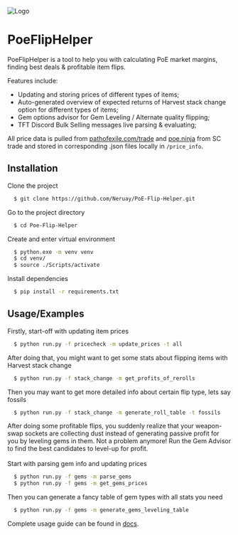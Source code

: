 
![Logo](https://user-images.githubusercontent.com/42499003/225960767-236689d2-d85e-4e27-879e-e42227f5302f.png)


# PoeFlipHelper

PoeFlipHelper is a tool to help you with calculating PoE market margins, finding best deals & profitable item flips.

Features include:
- Updating and storing prices of different types of items;
- Auto-generated overview of expected returns of Harvest stack change option for different types of items;
- Gem options advisor for Gem Leveling / Alternate quality flipping;
- TFT Discord Bulk Selling messages live parsing & evaluating;

All price data is pulled from [pathofexile.com/trade](https://www.pathofexile.com/trade/) and [poe.ninja](https://poe.ninja/) from SC trade and stored in corresponding .json files locally in `/price_info`.


## Installation

Clone the project

```bash
  $ git clone https://github.com/Neruay/PoE-Flip-Helper.git
```

Go to the project directory

```bash
  $ cd Poe-Flip-Helper
```

Create and enter virtual environment
```bash
  $ python.exe -m venv venv
  $ cd venv/
  $ source ./Scripts/activate
```
Install dependencies

```bash
  $ pip install -r requirements.txt
```

## Usage/Examples

Firstly, start-off with updating item prices
```bash
  $ python run.py -f pricecheck -m update_prices -t all
```
After doing that, you might want to get some stats about flipping items with Harvest stack change
```bash
  $ python run.py -f stack_change -m get_profits_of_rerolls
```
Then you may want to get more detailed info about certain flip type, lets say fossils
```bash
  $ python run.py -f stack_change -m generate_roll_table -t fossils
```
After doing some profitable flips, you suddenly realize that your weapon-swap sockets are collecting dust instead of generating passive profit for you by leveling gems in them. Not a problem anymore! Run the Gem Advisor to find the best candidates to level-up for profit.\
\
Start with parsing gem info and updating prices

```bash
  $ python run.py -f gems -m parse_gems
  $ python run.py -f gems -m get_gems_prices
```
Then you can generate a fancy table of gem types with all stats you need
```bash
  $ python run.py -f gems -m generate_gems_leveling_table
```
Complete usage guide can be found in [docs](https://github.com/Neruay/PoE-Flip-Helper/blob/main/src/FlipHelper/docs/PoeFlipHelper.md).
